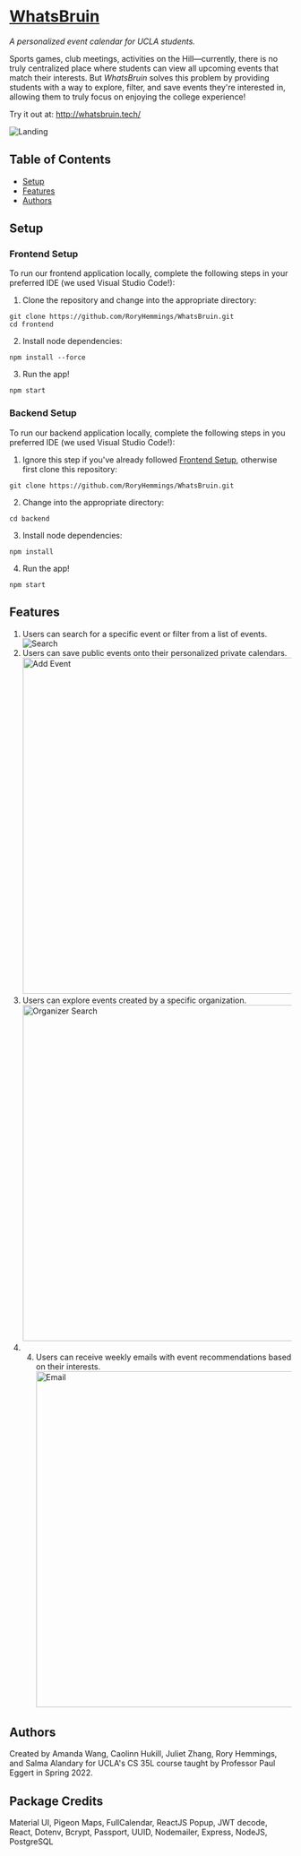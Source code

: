 # [WhatsBruin](http://whatsbruin.tech/)
_A personalized event calendar for UCLA students._

Sports games, club meetings, activities on the Hill—currently, there is no truly centralized place where students can view all upcoming events that match their interests. But _WhatsBruin_ solves this problem by providing students with a way to explore, filter, and save events they're interested in, allowing them to truly focus on enjoying the college experience!

Try it out at: http://whatsbruin.tech/

![Landing](https://user-images.githubusercontent.com/65837446/171300348-761f0adc-0731-49af-9085-f803275fd99f.gif)

## Table of Contents
- [Setup](https://github.com/RoryHemmings/WhatsBruin/#setup)
- [Features](https://github.com/RoryHemmings/WhatsBruin/#features)
- [Authors](https://github.com/RoryHemmings/WhatsBruin/#authors)

## Setup

### Frontend Setup
To run our frontend application locally, complete the following steps in your preferred IDE (we used Visual Studio Code!):
1. Clone the repository and change into the appropriate directory:
```
git clone https://github.com/RoryHemmings/WhatsBruin.git
cd frontend
```
2. Install node dependencies:
```
npm install --force
```
3. Run the app!
```
npm start
```

### Backend Setup
To run our backend application locally, complete the following steps in you preferred IDE (we used Visual Studio Code!):
1. Ignore this step if you've already followed [Frontend Setup](https://github.com/RoryHemmings/WhatsBruin/#frontend-setup), otherwise first clone this repository:
```
git clone https://github.com/RoryHemmings/WhatsBruin.git
```
2. Change into the appropriate directory:
```
cd backend
```
3. Install node dependencies: 
```
npm install
```
4. Run the app!
```
npm start
```

## Features
1. Users can search for a specific event or filter from a list of events.
![Search](https://user-images.githubusercontent.com/65837446/171301369-b11bd074-1c01-4e7e-9d17-c14085b2a331.gif)
2. Users can save public events onto their personalized private calendars. <img width="600" alt="Add Event" src="https://user-images.githubusercontent.com/65837446/171301782-e21427b2-356e-446b-a875-4698d8966c47.png">
3. Users can explore events created by a specific organization. <img width="600" alt="Organizer Search" src="https://user-images.githubusercontent.com/65837446/171302272-cf684ff8-b182-4633-8596-ec95b62ac6bc.png">
4. 4. Users can receive weekly emails with event recommendations based on their interests. <img width="600" alt="Email" src="https://user-images.githubusercontent.com/65837446/171309728-1970c148-951d-4c16-9c5e-1190078351c1.png">


## Authors
Created by Amanda Wang, Caolinn Hukill, Juliet Zhang, Rory Hemmings, and Salma Alandary for UCLA's CS 35L course taught by Professor Paul Eggert in Spring 2022.

## Package Credits
Material UI, Pigeon Maps, FullCalendar, ReactJS Popup, JWT decode, React, Dotenv, Bcrypt, Passport, UUID, Nodemailer, Express, NodeJS, PostgreSQL
